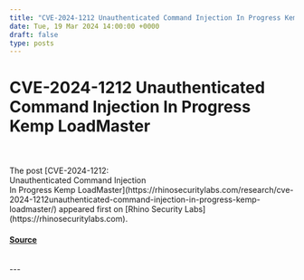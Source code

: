 ```yaml
---
title: "CVE-2024-1212 Unauthenticated Command Injection In Progress Kemp LoadMaster"
date: Tue, 19 Mar 2024 14:00:00 +0000
draft: false
type: posts
---
```

# CVE-2024-1212 Unauthenticated Command Injection In Progress Kemp LoadMaster

<br/>

<br/>
The post [CVE-2024-1212: <br> Unauthenticated Command Injection <br> In Progress Kemp LoadMaster](https://rhinosecuritylabs.com/research/cve-2024-1212unauthenticated-command-injection-in-progress-kemp-loadmaster/) appeared first on [Rhino Security Labs](https://rhinosecuritylabs.com).

#### [Source](https://rhinosecuritylabs.com/research/cve-2024-1212unauthenticated-command-injection-in-progress-kemp-loadmaster/)

<br/>
---
